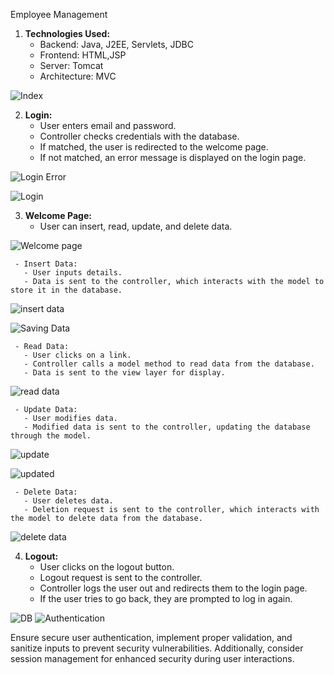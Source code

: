 Employee Management

1. **Technologies Used:**
   - Backend: Java, J2EE, Servlets, JDBC
   - Frontend: HTML,JSP
   - Server: Tomcat
   - Architecture: MVC
  



![Index](https://github.com/pk3483899/Employmee-Management/assets/78607856/b2f51a7e-bfa4-43ab-beec-857eceb0401f)






2. **Login:**
   - User enters email and password.
   - Controller checks credentials with the database.
   - If matched, the user is redirected to the welcome page.
   - If not matched, an error message is displayed on the login page.
  
![Login Error](https://github.com/pk3483899/Employmee-Management/assets/78607856/0a0eec2e-1f0c-4f2d-a6d5-cb1043b02a17)

![Login](https://github.com/pk3483899/Employmee-Management/assets/78607856/963af4ea-b305-40ac-b9aa-f19c380be1f0)





3. **Welcome Page:**
   - User can insert, read, update, and delete data.
  
![Welcome page](https://github.com/pk3483899/Employmee-Management/assets/78607856/3e54d4b3-0f8b-41c9-a25f-a1f5c0771dfd)




     - Insert Data:
       - User inputs details.
       - Data is sent to the controller, which interacts with the model to store it in the database.

![insert data](https://github.com/pk3483899/Employmee-Management/assets/78607856/1cc9fc9d-221d-4261-8221-4c1ca2483f63)

![Saving Data](https://github.com/pk3483899/Employmee-Management/assets/78607856/faf78405-3f6a-4be2-bb89-80823aa56777)


       
     - Read Data:
       - User clicks on a link.
       - Controller calls a model method to read data from the database.
       - Data is sent to the view layer for display.

![read data](https://github.com/pk3483899/Employmee-Management/assets/78607856/abc4e1b9-540e-4354-8618-af85beb1ca2b)

       
     - Update Data:
       - User modifies data.
       - Modified data is sent to the controller, updating the database through the model.
       
![update](https://github.com/pk3483899/Employmee-Management/assets/78607856/afd956b6-be72-4310-99c8-97a400ed100f)

![updated](https://github.com/pk3483899/Employmee-Management/assets/78607856/03401b57-0879-4518-afaf-9c558af99d4f)

       
     - Delete Data:
       - User deletes data.
       - Deletion request is sent to the controller, which interacts with the model to delete data from the database.

![delete data](https://github.com/pk3483899/Employmee-Management/assets/78607856/6162f619-df2b-4dc7-9667-8efb5689d219)


4. **Logout:**
   - User clicks on the logout button.
   - Logout request is sent to the controller.
   - Controller logs the user out and redirects them to the login page.
   - If the user tries to go back, they are prompted to log in again.
  


![DB](https://github.com/pk3483899/Employmee-Management/assets/78607856/41c5b97f-55ed-48b8-a260-b6fe17da5ed4)
![Authentication](https://github.com/pk3483899/Employmee-Management/assets/78607856/c262ef01-6c95-4c99-af64-e0860b4bf766)



Ensure secure user authentication, implement proper validation, and sanitize inputs to prevent security vulnerabilities. Additionally, consider session management for enhanced security during user interactions.
